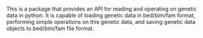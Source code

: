 This is a package that provides an API for reading and operating on genetic data in python. It is capable of loading genetic data in bed/bim/fam format, performing simple operations on this genetic data, and saving genetic data objects to bed/bim/fam file format.